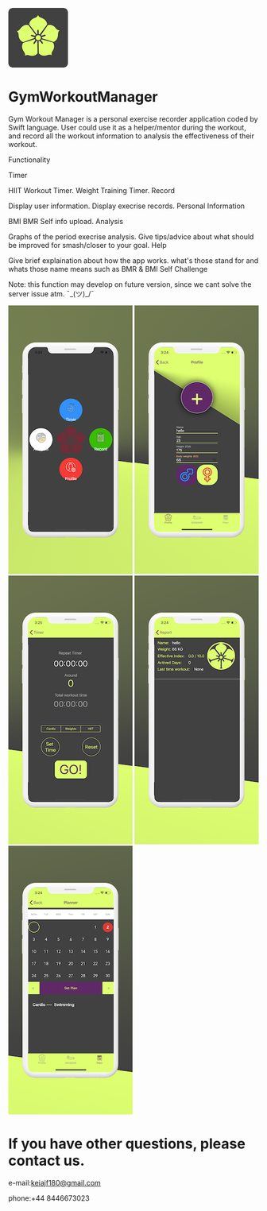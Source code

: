![image](https://github.com/chenrongke/GymWorkoutManager/blob/master/icon-60%402x.png)

# GymWorkoutManager

Gym Workout Manager is a personal exercise recorder application coded by Swift language. User could use it as a helper/mentor during the workout, and record all the workout information to analysis the effectiveness of their workout.

Functionality

Timer

HIIT Workout Timer.
Weight Training Timer.
Record

Display user information.
Display execrise records.
Personal Information

BMI
BMR
Self info upload.
Analysis

Graphs of the period execrise analysis.
Give tips/advice about what should be improved for smash/closer to your goal.
Help

Give brief explaination about how the app works.
what's those stand for and whats those name means such as BMR & BMI
Self Challenge

Note: this function may develop on future version, since we cant solve the server issue atm.
¯\_(ツ)_/¯

![image](https://github.com/chenrongke/GymWorkoutManager/blob/master/6-1.png)
![image](https://github.com/chenrongke/GymWorkoutManager/blob/master/6-2.png)
![image](https://github.com/chenrongke/GymWorkoutManager/blob/master/6-3.png)
![image](https://github.com/chenrongke/GymWorkoutManager/blob/master/6-4.png)
![image](https://github.com/chenrongke/GymWorkoutManager/blob/master/6-5.png)


# If you have other questions, please contact us.
e-mail:keiajf180@gmail.com

phone:+44 8446673023
